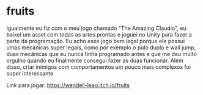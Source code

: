 # fruits

Igualmente eu fiz com o meu jogo chamado "The Amazing Claudio", eu baixei um asset com todas as artes prontas e joguei no Unity para fazer a parte da programação. Eu acho esse jogo bem legal porque ele possui umas mecânicas super legais, como por exemplo o pulo duplo e wall jump, duas mecânicas que eu nunca tinha programado antes e que me deu muito orgulho quando eu finalmente consegui fazer as duas funcionar. Além disso, criar inimigos com comportamentos um pouco mais complexos foi super interessante.

Link para jogar: https://wendell-leao.itch.io/fruits
